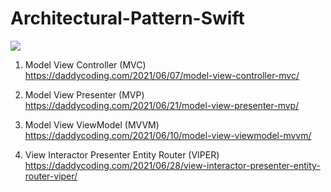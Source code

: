 # Architectural-Pattern-Swift

![](https://github.com/zhiyao92/Architectural-Pattern-Swift/blob/main/CleanShot-2021-06-08-at-11.36.43-1.gifgif)


1. Model View Controller (MVC)
https://daddycoding.com/2021/06/07/model-view-controller-mvc/

2. Model View Presenter (MVP)
https://daddycoding.com/2021/06/21/model-view-presenter-mvp/

3. Model View ViewModel (MVVM)
https://daddycoding.com/2021/06/10/model-view-viewmodel-mvvm/

4. View Interactor Presenter Entity Router (VIPER)
https://daddycoding.com/2021/06/28/view-interactor-presenter-entity-router-viper/
